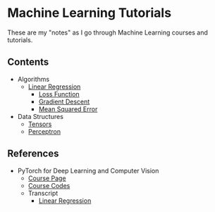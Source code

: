 # Machine Learning Tutorials

These are my "notes" as I go through Machine Learning courses and tutorials.

## Contents

* Algorithms
    * [Linear Regression](./docs/LinearRegression.md)
        * [Loss Function](./docs/LinearRegression.md#loss-function)
        * [Gradient Descent](./docs/LinearRegression.md#gradient-descent)
        * [Mean Squared Error](./docs/LinearRegression.md#mean-squared-error)
* Data Structures
    * [Tensors](https://pytorch.org/docs/stable/tensors.html)
    * [Perceptron](./docs/Perceptron.md)

## References

* PyTorch for Deep Learning and Computer Vision
    * [Course Page](https://www.udemy.com/share/101XjoAkcfeVtUR3g=/)
    * [Course Codes](https://github.com/rslim087a/PyTorch-for-Deep-Learning-and-Computer-Vision-Course-All-Codes-)
    * Transcript
        * [Linear Regression](https://medium.com/@jadslimm/linear-regression-with-pytorch-ac8f163a14f)
